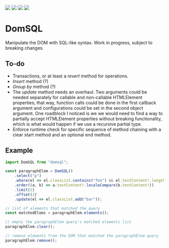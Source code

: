 ![](https://img.shields.io/npm/v/domsql?style=for-the-badge)
![](https://img.shields.io/npm/dt/domsql?style=for-the-badge)
![](https://img.shields.io/github/last-commit/serhankileci/domsql?style=for-the-badge)
![](https://img.shields.io/github/license/serhankileci/domsql?style=for-the-badge)

# DomSQL
Manipulate the DOM with SQL-like syntax. Work in progress, subject to breaking changes.

## To-do
- Transactions, or at least a *revert* method for operations.
- *Insert* method (?)
- *Group by* method (?)
- The *update* method needs an overhaul. Two arguments could be needed separately for callable and non-callable HTMLElement properties; that way, function calls could be done in the first callback argument and configurations could be set in the second object argument. One roadblock I noticed is we we would need to find a way to partially accept HTMLElement properties without breaking functionality, which is what would happen if we use a recursive partial type.
- Enforce runtime check for specific sequence of method chaining with a clear start method and an optional end method.

## Example
```js
import DomSQL from "domsql";

const paragraphElem = DomSQL()
    .select("p")
    .where(el => el.classList.contains("foo") && el.textContent!.length > 3)
    .order((a, b) => a.textContent!.localeCompare(b.textContent!))
    .limit(2)
    .offset(2)
    .update(el => el.classList.add("bar"));

// list of elements that matched the query
const matchedElems = paragraphElem.elements();

// empty the paragraphElem query's matched elements list
paragraphElem.clear();

// remove elements from the DOM that matched the paragraphElem query
paragraphElem.remove();
```

